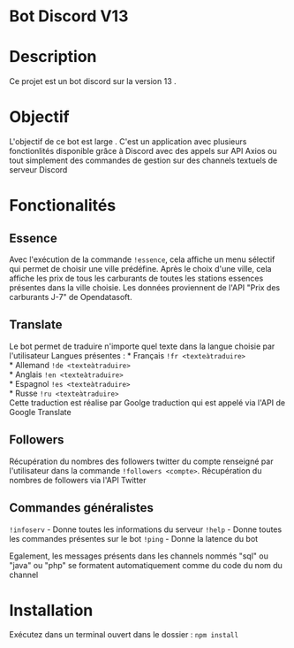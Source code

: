 # Bot Discord V13

# Description

Ce projet est un bot discord sur la version 13 . 

# Objectif 

L'objectif de ce bot est large . C'est un application avec plusieurs fonctionlités disponible grâce à Discord avec des appels sur API Axios ou tout simplement des commandes de gestion sur des channels textuels de serveur Discord

# Fonctionalités

## Essence 

Avec l'exécution de la commande `!essence`, cela affiche un menu sélectif qui permet de choisir une ville prédéfine. Après le choix d'une ville, cela affiche les prix de tous les carburants de toutes les stations essences présentes dans la ville choisie. Les données proviennent de l'API "Prix des carburants J-7" de Opendatasoft.

## Translate 

Le bot permet de traduire n'importe quel texte dans la langue choisie par l'utilisateur
    Langues présentes :
                        * Français `!fr <texteàtraduire>`  
                        * Allemand `!de <texteàtraduire>`  
                        * Anglais `!en <texteàtraduire>`  
                        * Espagnol `!es <texteàtraduire>`  
                        * Russe `!ru <texteàtraduire>`  
Cette traduction est réalise par Goolge traduction qui est appelé via l'API de Google Translate

## Followers

Récupération du nombres des followers twitter du compte renseigné par l'utilisateur dans la commande `!followers <compte>`. Récupération du nombres de followers via l'API Twitter

## Commandes généralistes 
`!infoserv` - Donne toutes les informations du serveur
`!help` - Donne toutes les commandes présentes sur le bot
`!ping` - Donne la latence du bot

Egalement, les messages présents dans les channels nommés "sql" ou "java" ou "php" se formatent automatiquement comme du code du nom du channel

# Installation

Exécutez dans un terminal ouvert dans le dossier : `npm install`
